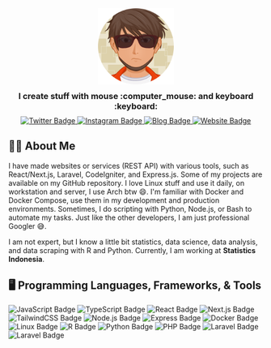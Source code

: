 <div id="badges" align="center">
  <div>
      <img width="150" height="150"  src="./img/ava.png" alt="Profile Picture"/>
  </div>
  <h3 style="margin: 10px">
    I create stuff with mouse :computer_mouse: and keyboard :keyboard:
  </h3>
  <div>
    <a href="https://twitter.com/jfraziz">
      <img src="https://img.shields.io/badge/Twitter-1DA1F2?style=for-the-badge&logo=twitter&logoColor=white" alt="Twitter Badge"/>
    </a>
    <a href="https://instagram.com/jafar.h.aziz">
      <img src="https://img.shields.io/badge/Instagram-E4405F?style=for-the-badge&logo=instagram&logoColor=white" alt="Instagram Badge"/>
    </a>
    <a href="https://jafaraziz.com">
      <img src="https://img.shields.io/badge/Blog-2962FF?style=for-the-badge&logo=hashnode&logoColor=white" alt="Blog Badge"/>
    </a>
    <a href="https://jafaraziz.com">
     <img src="https://img.shields.io/badge/Website-FF7139?style=for-the-badge&logo=firefox&logoColor=white" alt="Website Badge"/>
    </a>
  </div>
</div>

## :man_technologist: About Me

I have made websites or services (REST API) with various tools, such as React/Next.js, Laravel, CodeIgniter, and Express.js. Some of my projects are available on my GitHub repository. I love Linux stuff and use it daily, on workstation and server, I use Arch btw 😄. I'm familiar with Docker and Docker Compose, use them in my development and production environments. Sometimes, I do scripting with Python, Node.js, or Bash to automate my tasks. Just like the other developers, I am just professional Googler 😅.

I am not expert, but I know a little bit statistics, data science, data analysis, and data scraping with R and Python. Currently, I am working at **Statistics Indonesia**.

## :desktop_computer: Programming Languages, Frameworks, & Tools
<div>
  <img src="https://img.shields.io/badge/JavaScript-F7DF1E?style=for-the-badge&logo=JavaScript&logoColor=white" alt="JavaScript Badge"/>
  
  <img src="https://img.shields.io/badge/TypeScript-3178C6?style=for-the-badge&logo=TypeScript&logoColor=white" alt="TypeScript Badge"/>
  
  <img src="https://img.shields.io/badge/React-61DAFB?style=for-the-badge&logo=React&logoColor=white" alt="React Badge"/>
  
  <img src="https://img.shields.io/badge/Next.js-000000?style=for-the-badge&logo=Next.js&logoColor=white" alt="Next.js Badge"/>
  
  <img src="https://img.shields.io/badge/Tailwind%20CSS-06B6D4?style=for-the-badge&logo=Tailwind%20CSS&logoColor=white" alt="TailwindCSS Badge"/>
  
  <img src="https://img.shields.io/badge/Node.js-339933?style=for-the-badge&logo=Node.js&logoColor=white" alt="Node.js Badge"/>
  
  <img src="https://img.shields.io/badge/Express-000000?style=for-the-badge&logo=Express&logoColor=white" alt="Express Badge"/>
  
  <img src="https://img.shields.io/badge/Docker-2496ED?style=for-the-badge&logo=Docker&logoColor=white" alt="Docker Badge"/>
  
  <img src="https://img.shields.io/badge/Linux-FCC624?style=for-the-badge&logo=Linux&logoColor=white" alt="Linux Badge"/>
  
  <img src="https://img.shields.io/badge/R-276DC3?style=for-the-badge&logo=R&logoColor=white" alt="R Badge"/>
  
  <img src="https://img.shields.io/badge/Python-3776AB?style=for-the-badge&logo=Python&logoColor=white" alt="Python Badge"/>
  
  <img src="https://img.shields.io/badge/PHP-777BB4?style=for-the-badge&logo=PHP&logoColor=white" alt="PHP Badge"/>
  
  <img src="https://img.shields.io/badge/Laravel-FF2D20?style=for-the-badge&logo=Laravel&logoColor=white" alt="Laravel Badge"/>
  
  <img src="https://img.shields.io/badge/CodeIgniter-EF4223?style=for-the-badge&logo=CodeIgniter&logoColor=white" alt="Laravel Badge"/>
</div>
